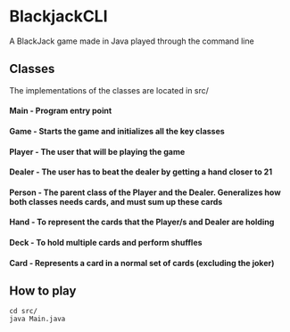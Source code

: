 # BlackjackCLI
A BlackJack game made in Java played through the command line

## Classes
The implementations of the classes are located in src/
#### Main - Program entry point
#### Game - Starts the game and initializes all the key classes
#### Player - The user that will be playing the game 
#### Dealer - The user has to beat the dealer by getting a hand closer to 21
#### Person - The parent class of the Player and the Dealer. Generalizes how both classes needs cards, and must sum up these cards
#### Hand - To represent the cards that the Player/s and Dealer are holding
#### Deck - To hold multiple cards and perform shuffles
#### Card - Represents a card in a normal set of cards (excluding the joker)

## How to play
```
cd src/
java Main.java
```
